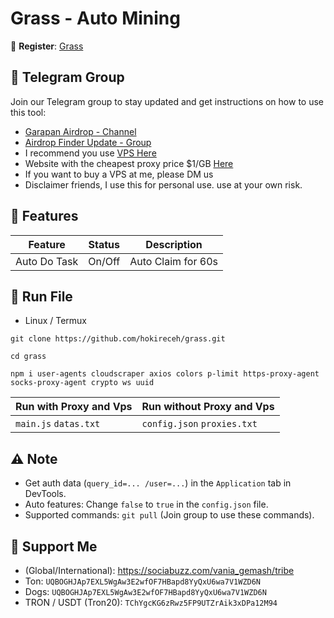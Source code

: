 # Grass - Auto Mining

🔗 **Register**: [Grass](https://bit.ly/grassfoundation)

## 📢 Telegram Group

Join our Telegram group to stay updated and get instructions on how to use this tool:

- [Garapan Airdrop - Channel](https://t.me/garapanairdrop_indonesia)
- [Airdrop Finder Update - Group](https://t.me/airdrop_finder_update)
- I recommend you use [VPS Here](https://bit.ly/vps-here)
- Website with the cheapest proxy price $1/GB [Here](https://dataimpulse.com/?aff=52576)
- If you want to buy a VPS at me, please DM us
- Disclaimer friends, I use this for personal use. use at your own risk.

## 🌟 Features

| Feature          | Status | Description                            |
| ---------------- | ------ | -------------------------------------- |
| Auto Do Task     | On/Off | Auto Claim for 60s                        |

## 🚀 Run File

- Linux / Termux
```
git clone https://github.com/hokireceh/grass.git
```
```
cd grass
```
```
npm i user-agents cloudscraper axios colors p-limit https-proxy-agent socks-proxy-agent crypto ws uuid
```

| Run with Proxy and Vps        | Run without Proxy and Vps |
| -------------------------------- | ------------------- |
| `main.js` `datas.txt` | `config.json` `proxies.txt` |

## ⚠️ Note

- Get auth data (`query_id=... /user=...`) in the `Application` tab in DevTools.
- Auto features: Change `false` to `true` in the `config.json` file.
- Supported commands: `git pull` (Join group to use these commands).

## 💱 Support Me

- (Global/International): https://sociabuzz.com/vania_gemash/tribe
- Ton: ```UQBOGHJAp7EXL5WgAw3E2wfOF7HBapd8YyQxU6wa7V1WZD6N```
- Dogs: ```UQBOGHJAp7EXL5WgAw3E2wfOF7HBapd8YyQxU6wa7V1WZD6N```
- TRON / USDT (Tron20): ```TChYgcKG6zRwz5FP9UTZrAik3xDPa12M94```
